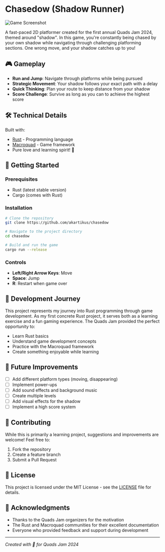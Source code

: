 # Chasedow (Shadow Runner)

![Game Screenshot](screenshots/placeholder.png)

A fast-paced 2D platformer created for the first annual Quads Jam 2024, themed around "shadow". In this game, you're constantly being chased by your own shadow while navigating through challenging platforming sections. One wrong move, and your shadow catches up to you!

## 🎮 Gameplay

- **Run and Jump**: Navigate through platforms while being pursued
- **Strategic Movement**: Your shadow follows your exact path with a delay
- **Quick Thinking**: Plan your route to keep distance from your shadow
- **Score Challenge**: Survive as long as you can to achieve the highest score

## 🛠️ Technical Details

Built with:
- [Rust](https://www.rust-lang.org/) - Programming language
- [Macroquad](https://github.com/not-fl3/macroquad) - Game framework
- Pure love and learning spirit! 🦀

## 🚀 Getting Started

### Prerequisites
- Rust (latest stable version)
- Cargo (comes with Rust)

### Installation

```bash
# Clone the repository
git clone https://github.com/akartikus/chasedow

# Navigate to the project directory
cd chasedow

# Build and run the game
cargo run --release
```

### Controls
- **Left/Right Arrow Keys**: Move
- **Space**: Jump
- **R**: Restart when game over

## 🎯 Development Journey

This project represents my journey into Rust programming through game development. As my first concrete Rust project, it serves both as a learning exercise and a fun gaming experience. The Quads Jam provided the perfect opportunity to:
- Learn Rust basics
- Understand game development concepts
- Practice with the Macroquad framework
- Create something enjoyable while learning

## 🔄 Future Improvements

- [ ] Add different platform types (moving, disappearing)
- [ ] Implement power-ups
- [ ] Add sound effects and background music
- [ ] Create multiple levels
- [ ] Add visual effects for the shadow
- [ ] Implement a high score system

## 👥 Contributing

While this is primarily a learning project, suggestions and improvements are welcome! Feel free to:
1. Fork the repository
2. Create a feature branch
3. Submit a Pull Request

## 📝 License

This project is licensed under the MIT License - see the [LICENSE](LICENSE) file for details.

## 🙏 Acknowledgments

- Thanks to the Quads Jam organizers for the motivation
- The Rust and Macroquad communities for their excellent documentation
- Everyone who provided feedback and support during development

---

*Created with 💖 for Quads Jam 2024*
